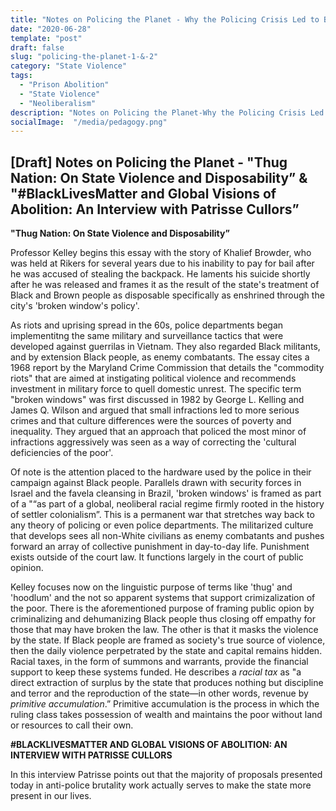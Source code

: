 ```yaml
---
title: "Notes on Policing the Planet - Why the Policing Crisis Led to Black Lives Matter - Part 1"
date: "2020-06-28"
template: "post"
draft: false
slug: "policing-the-planet-1-&-2"
category: "State Violence"
tags:
  - "Prison Abolition"
  - "State Violence" 
  - "Neoliberalism"
description: "Notes on Policing the Planet-Why the Policing Crisis Led to Black Lives Matter"
socialImage:  "/media/pedagogy.png"
---
```


## [Draft] Notes on Policing the Planet - "Thug Nation: On State Violence and Disposability” & "#BlackLivesMatter and Global Visions of Abolition: An Interview with Patrisse Cullors”

**"Thug Nation: On State Violence and Disposability”**

Professor Kelley begins this essay with the story of Khalief Browder, who was held at Rikers for several years due to his inability to pay for bail after he was accused of stealing the backpack. He laments his suicide shortly after he was released and frames it as the result of the state's treatment of Black and Brown people as disposable specifically as enshrined through the city's 'broken window's policy'. 

As riots and uprising spread in the 60s, police departments began implementitng the same military and surveillance tactics that were developed against guerrilas in Vietnam. They also regarded Black militants, and by extension Black people, as enemy combatants. The essay cites a 1968 report by the Maryland Crime Commission that details the "commodity riots" that are aimed at instigating political violence and recommends investment in military force to quell domestic unrest. The specific term "broken windows" was first discussed in 1982 by George L. Kelling and James Q. Wilson and argued that small infractions led to more serious crimes and that culture differences were the sources of poverty and inequality. They argued that an approach that policed the most minor of infractions aggressively was seen as a way of correcting the 'cultural deficiencies of the poor'. 

Of note is the attention placed to the hardware used by the police in their campaign against Black people. Parallels drawn with security forces in Israel and the favela cleansing in Brazil, 'broken windows' is framed as part of a "“as part of a global, neoliberal racial regime firmly rooted in the history of settler colonialism”. This is a permanent war that stretches way back to any theory of policing or even police departments. The militarized culture that develops sees all non-White civilians as enemy combatants and pushes forward an array of collective punishment in day-to-day life. Punishment exists outside of the court law. It functions largely in the court of public opinion. 

Kelley focuses now on the linguistic purpose of terms like 'thug' and 'hoodlum' and the not so apparent systems that support crimizalization of the poor. There is the aforementioned purpose of framing public opion by criminalizing and dehumanizing Black people thus closing off empathy for those that may have broken the law. The other is that it masks the violence by the state. If Black people are framed as society's true source of violence, then the daily violence perpetrated by the state and capital remains hidden.  Racial taxes, in the form of summons and warrants, provide the financial support to keep these systems funded. He describes a *racial tax* as "a direct extraction of surplus by the state that produces nothing but discipline and terror and the reproduction of the state—in other words, revenue by *primitive accumulation*.” Primitive accumulation is the process in which the ruling class takes possession of wealth and maintains the poor without land or resources to call their own. 

**#BLACKLIVESMATTER AND GLOBAL VISIONS OF ABOLITION: AN INTERVIEW WITH PATRISSE CULLORS**

In this interview Patrisse points out that the majority of proposals presented today in anti-police brutality work actually serves to make the state more present in our lives.